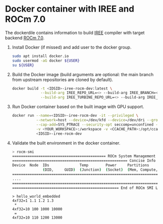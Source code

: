 # Docker container with IREE and ROCm 7.0

The dockerdile contains information to build [IREE](https://github.com/iree-org/iree) compiler with target backend [ROCm 7.0]().

1. Install Docker (if missed) and add user to the docker group.

   ```bash
   sudo apt install docker.io
   sudo usermod -aG docker ${USER}
   su ${USER}
   ```

1. Build the Docker image (build arguments are optional: the main branch from upstream repositories are cloned by default).

   ```bash
   docker build -t <IDSID>-iree-rocm-dev:latest \
                --build-arg IREE_REPO_URL=<> --build-arg IREE_BRANCH=<> \
                --build-arg IREE_TURBINE_REPO_URL=<> --build-arg IREE_TURBINE_BRANCH=<>.
   ```

1. Run Docker container based on the built image with GPU support.

   ```bash
   docker run --name=<IDSID>-iree-rocm-dev -it --privileged \
              --network=host --device=/dev/kfd --device=/dev/dri --group-add video \
              --cap-add=SYS_PTRACE --security-opt seccomp=unconfined --ipc=host \
              -v <YOUR_WORKSPACE>:/workspace -v <CCACHE_PATH>:/opt/ccache \
              <IDSID>-iree-rocm-dev
   ```

1. Validate the built environment in the docker container.

   ```bash
   > rocm-smi
   =========================================== ROCm System Management Interface ===========================================
   ===================================================== Concise Info =====================================================
   Device  Node  IDs              Temp        Power     Partitions          SCLK   MCLK    Fan  Perf  PwrCap  VRAM%  GPU%  
                 (DID,     GUID)  (Junction)  (Socket)  (Mem, Compute, ID)                                                 
   ========================================================================================================================
   ....
   ========================================================================================================================
   ================================================= End of ROCm SMI Log ==================================================
   ```

   ```
   > hello_world_embedded
   4xf32=1 1.1 1.2 1.3
    * 
   4xf32=10 100 1000 10000
    = 
   4xf32=10 110 1200 13000
   ```
